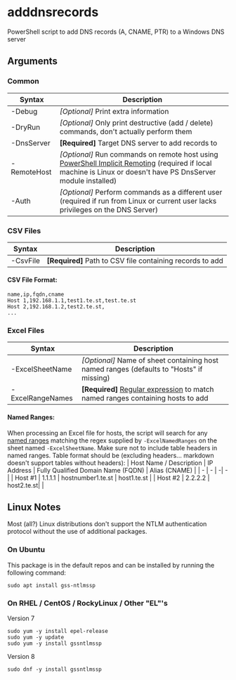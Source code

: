  # adddnsrecords
 PowerShell script to add DNS records (A, CNAME, PTR) to a Windows DNS server
 ## Arguments
 ### Common
| Syntax | Description |
| - | - |
| -Debug | *[Optional]* Print extra information |
| -DryRun | *[Optional]* Only print destructive (add / delete) commands, don't actually perform them |
| -DnsServer | **[Required]** Target DNS server to add records to |
| -RemoteHost | *[Optional]* Run commands on remote host using [PowerShell Implicit Remoting](https://devblogs.microsoft.com/scripting/remoting-the-implicit-way/) (required if local machine is Linux or doesn't have PS DnsServer module installed)
| -Auth | *[Optional]* Perform commands as a different user (required if run from Linux or current user lacks privileges on the DNS Server) |
### CSV Files
| Syntax | Description |
| - | - |
| -CsvFile | **[Required]** Path to CSV file containing records to add
#### CSV File Format:
```
name,ip,fqdn,cname
Host 1,192.168.1.1,test1.te.st,test.te.st
Host 2,192.168.1.2,test2.te.st,
...
```
### Excel Files
| Syntax | Description |
| - | - |
| -ExcelSheetName | *[Optional]* Name of sheet containing host named ranges (defaults to "Hosts" if missing) |
| -ExcelRangeNames | **[Required]** [Regular expression](https://docs.microsoft.com/en-us/powershell/module/microsoft.powershell.core/about/about_regular_expressions?view=powershell-7.2) to match named ranges containing hosts to add |
#### Named Ranges:
When processing an Excel file for hosts, the script will search for any [named ranges](https://support.microsoft.com/en-us/office/define-and-use-names-in-formulas-4d0f13ac-53b7-422e-afd2-abd7ff379c64) matching the regex supplied by `-ExcelNamedRanges` on the sheet named `-ExcelSheetName`. Make sure not to include table headers in named ranges. Table format should be (excluding headers... markdown doesn't support tables without headers):
| Host Name / Description | IP Address | Fully Qualified Domain Name (FQDN) | Alias (CNAME) |
| - | - | -| - |
| Host #1 | 1.1.1.1 | hostnumber1.te.st | host1.te.st |
| Host #2 | 2.2.2.2 | host2.te.st| |

## Linux Notes
Most (all?) Linux distributions don't support the NTLM authentication protocol without the use of additional packages. 
### On Ubuntu
This package is in the default repos and can be installed by running the following command:
```
sudo apt install gss-ntlmssp
```
### On RHEL / CentOS / RockyLinux / Other "EL"'s
Version 7
```
sudo yum -y install epel-release
sudo yum -y update
sudo yum -y install gssntlmssp
```
Version 8
```
sudo dnf -y install gssntlmssp
```

